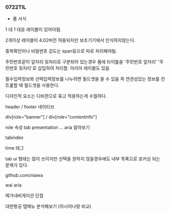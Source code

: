 ### 0722TIL

- 폼 서식

1 대 1 대응 레이블이 있어야됨.

2개이상 레이블이 4.02버전 허용되지만 보조기기에서 인식하지않는다.

중복확인이나 비밀번호 강도는 span등으로 따로 처리해야됨.

주민번호같이 앞자리 뒷자리로 구분되어 있는경우 폼에 타이틀을 '주민번호 앞자리' '주민번호 뒷자리'로 삽입하여 처리함. 아리아 레이블도 있음



필수입력정보와 선택입력정보를 나누려면 필드셋을 쓸 수 있음 즉 연관성있는 정보를 컨트롤할 때 필드셋을 사용한다. 

디자인적 요소는 디비젼으로 묶고 적용하는게 수월하다.

header / footer  네이티브

div[role="banner"] / div[role="contentinfo"]



role 속성 tab presentation ...  aria 알아보기

tabindex 

time 태그

tab ui 형태는 많이 쓰이지만 선택을 원하지 않을경우에도 내부 목록으로 포커싱 되는 문제가 있다.

github.com/niawa

wai aria

메가내비게이션 단점

대한항공 탭메뉴 분석해보기 (아시아나랑 비교)